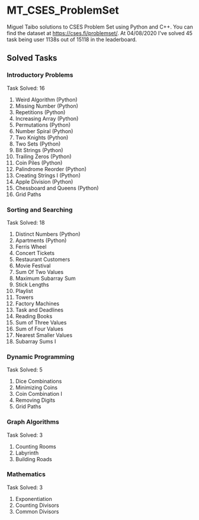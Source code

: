 # MT_CSES_ProblemSet

Miguel Taibo solutions to CSES Problem Set using Python and C++. You can find the dataset at https://cses.fi/problemset/. At 04/08/2020 I've solved 45 task being user 1138s out of 15118 in the leaderboard.

## Solved Tasks

### Introductory Problems

Task Solved: 16

1. Weird Algorithm (Python)
2. Missing Number (Python)
3. Repetitions (Python)
4. Increasing Array (Python)
5. Permutations (Python)
6. Number Spiral (Python)
7. Two Knights (Python)
8. Two Sets (Python)
9. Bit Strings (Python)
10. Trailing Zeros (Python)
11. Coin Piles (Python)
12. Palindrome Reorder (Python)
13. Creating Strings I (Python)
14. Apple Division (Python)
15. Chessboard and Queens (Python)
16. Grid Paths

### Sorting and Searching

Task Solved: 18

1. Distinct Numbers (Python)
2. Apartments (Python)
3. Ferris Wheel
4. Concert Tickets
5. Restaurant Customers
6. Movie Festival
7. Sum Of Two Values
8. Maximum Subarray Sum
9. Stick Lengths
10. Playlist
11. Towers
14. Factory Machines
15. Task and Deadlines
16. Reading Books
17. Sum of Three Values
18. Sum of Four Values
19. Nearest Smaller Values
20. Subarray Sums I

### Dynamic Programming

Task Solved: 5

1. Dice Combinations
2. Minimizing Coins
3. Coin Combination I
5. Removing Digits
6. Grid Paths

### Graph Algorithms

Task Solved: 3

1. Counting Rooms
2. Labyrinth
3. Building Roads

### Mathematics

Task Solved: 3

1. Exponentiation
3. Counting Divisors
4. Common Divisors
